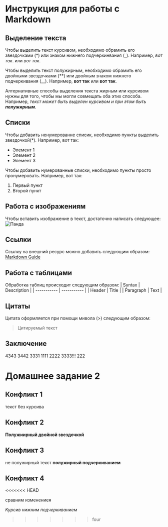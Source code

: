 # Инструкция для работы с Markdown

## Выделение текста

Чтобы выделить текст курсивом, необходимо обрамить его звездочками (*) или знаком нижнего подчеркинвания (_). Например, *вот так*. или _вот так_.

Чтобы выделить текст полужирным, необходимо обрамить его двойными звездочками (**) или двойным знаком нижнего подчеркивания (__). Например, **вот так** или __вот так__.

Алтернативные способы выделения текста жирным или курсивом нужны для того, чтобы мы могли совмещать оба этих способа. Например, _текст может быть выделен курсивом и при этом быть **полужирным**_.

## Списки

Чтобы добавить ненумерованне списик, необходимо пункты выделить звездочкой(*). Например, вот так:
* Элемент 1
* Элемент 2
* Элемент 3

Чтобы добавить нумерованные списки, необходимо пункты просто пронумеровать. Например, вот так:
1. Первый пункт
2. Второй пункт

## Работа с изображениям

Чтобы вставить изображение в текст, достаточно написать следующее: ![Панда](257.png)

## Ссылки

Ссылку на внешний ресурс можно добавить следующим образом:
[Markdown Guide](https://www.markdownguide.org)

## Работа с таблицами

Обработка таблиц происходит следующим образом:
| Syntax | Description |
| ----------- | ----------- |
| Header | Title |
| Paragraph | Text |

## Цитаты

Цитата оформляется при помощи мивола (>) следующим образом:
> Цитируемый текст

## Заключение
4343
3442
3331
1111
2222
3333!!!
222

# Домашнее задание 2

## Конфликт 1

текст без курсива

## Конфликт 2

**Полужиирный двойной звездочкой**

## Конфликт 3

не полужирный текст
__полужирный подчеркиванием__

## Конфликт 4
<<<<<<< HEAD

сравним изменениея



_Курсив нижним подчеркиванием_
>>>>>>> four

